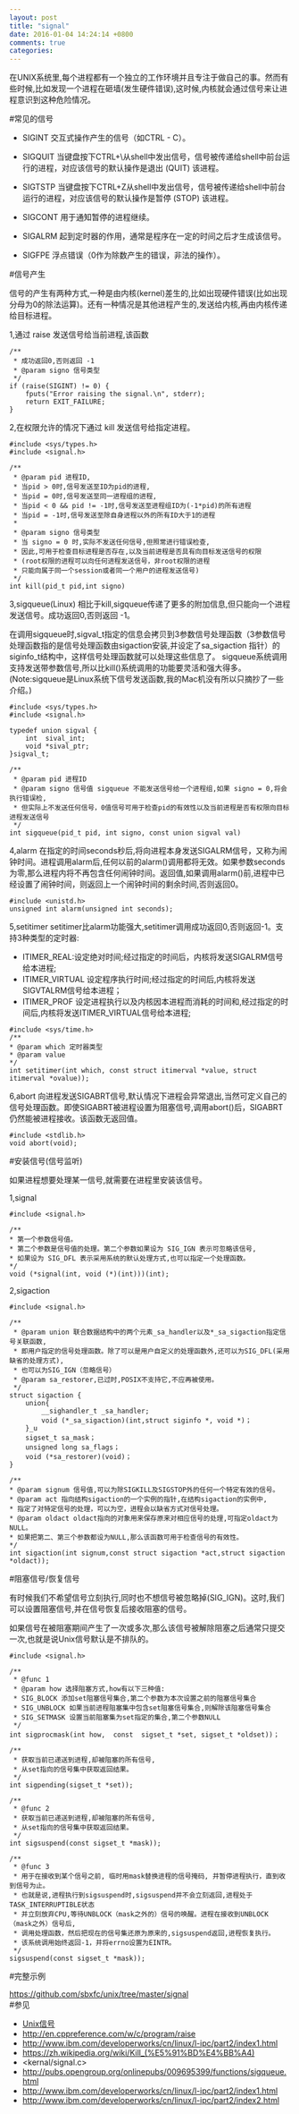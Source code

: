 ```yaml
---
layout: post
title: "signal"
date: 2016-01-04 14:24:14 +0800
comments: true
categories: 
---
```


在UNIX系统里,每个进程都有一个独立的工作环境并且专注于做自己的事。然而有些时候,比如发现一个进程在砸墙(发生硬件错误),这时候,内核就会通过信号来让进程意识到这种危险情况。

#常见的信号

- SIGINT   交互式操作产生的信号（如CTRL - C）。

- SIGQUIT  当键盘按下CTRL+\从shell中发出信号，信号被传递给shell中前台运行的进程，对应该信号的默认操作是退出 (QUIT) 该进程。

- SIGTSTP  当键盘按下CTRL+Z从shell中发出信号，信号被传递给shell中前台运行的进程，对应该信号的默认操作是暂停 (STOP) 该进程。

- SIGCONT  用于通知暂停的进程继续。

- SIGALRM  起到定时器的作用，通常是程序在一定的时间之后才生成该信号。

- SIGFPE	浮点错误（0作为除数产生的错误，非法的操作）。 

#信号产生

信号的产生有两种方式,一种是由内核(kernel)差生的,比如出现硬件错误(比如出现分母为0的除法运算)。还有一种情况是其他进程产生的,发送给内核,再由内核传递给目标进程。

1,通过 raise 发送信号给当前进程,该函数
	
	/**
	 * 成功返回0,否则返回 -1
	 * @param signo 信号类型
	 */
	if (raise(SIGINT) != 0) {
        fputs("Error raising the signal.\n", stderr);
        return EXIT_FAILURE;
    }

	
2,在权限允许的情况下通过 kill 发送信号给指定进程。

	#include <sys/types.h> 
	#include <signal.h> 
	
	/**
	 * @param pid 进程ID,
	 * 当pid > 0时,信号发送至ID为pid的进程,
	 * 当pid = 0时,信号发送至同一进程组的进程,
	 * 当pid < 0 && pid != -1时,信号发送至进程组ID为(-1*pid)的所有进程
	 * 当pid = -1时,信号发送至除自身进程以外的所有ID大于1的进程
	 * 
	 * @param signo 信号类型
	 * 当 signo = 0 时,实际不发送任何信号,但照常进行错误检查,
	 * 因此,可用于检查目标进程是否存在,以及当前进程是否具有向目标发送信号的权限
	 * (root权限的进程可以向任何进程发送信号，非root权限的进程
	 * 只能向属于同一个session或者同一个用户的进程发送信号)
	 */
	int kill(pid_t pid,int signo)
	
3,sigqueue(Linux) 相比于kill,sigqueue传递了更多的附加信息,但只能向一个进程发送信号。成功返回0,否则返回 -1。

在调用sigqueue时,sigval_t指定的信息会拷贝到3参数信号处理函数（3参数信号处理函数指的是信号处理函数由sigaction安装,并设定了sa_sigaction
指针）的siginfo_t结构中，这样信号处理函数就可以处理这些信息了。
sigqueue系统调用支持发送带参数信号,所以比kill()系统调用的功能要灵活和强大得多。(Note:sigqueue是Linux系统下信号发送函数,我的Mac机没有所以只摘抄了一些介绍。)


 
	#include <sys/types.h> 
	#include <signal.h> 
	
	typedef union sigval {
 		int  sival_int;
 		void *sival_ptr;
 	}sigval_t;
 	
	/**
	 * @param pid 进程ID
	 * @param signo 信号值 sigqueue 不能发送信号给一个进程组,如果 signo = 0,将会执行错误检,
	 * 但实际上不发送任何信号，0值信号可用于检查pid的有效性以及当前进程是否有权限向目标进程发送信号
	 */
	int sigqueue(pid_t pid, int signo, const union sigval val) 

4,alarm 在指定的时间seconds秒后,将向进程本身发送SIGALRM信号，又称为闹钟时间。进程调用alarm后,任何以前的alarm()调用都将无效。如果参数seconds为零,那么进程内将不再包含任何闹钟时间。返回值,如果调用alarm()前,进程中已经设置了闹钟时间，则返回上一个闹钟时间的剩余时间,否则返回0。

	#include <unistd.h> 
	unsigned int alarm(unsigned int seconds); 

5,setitimer setitimer比alarm功能强大,setitimer调用成功返回0,否则返回-1。支持3种类型的定时器:

- ITIMER_REAL:设定绝对时间;经过指定的时间后，内核将发送SIGALRM信号给本进程;
- ITIMER_VIRTUAL 设定程序执行时间;经过指定的时间后,内核将发送SIGVTALRM信号给本进程；
- ITIMER_PROF 设定进程执行以及内核因本进程而消耗的时间和,经过指定的时间后,内核将发送ITIMER_VIRTUAL信号给本进程;

<!--more-->

	#include <sys/time.h>
	/**
	* @param which 定时器类型
	* @param value 
	*/
	int setitimer(int which, const struct itimerval *value, struct itimerval *ovalue));
	
6,abort 向进程发送SIGABRT信号,默认情况下进程会异常退出,当然可定义自己的信号处理函数。即使SIGABRT被进程设置为阻塞信号,调用abort()后，SIGABRT仍然能被进程接收。该函数无返回值。
 
	#include <stdlib.h>
	void abort(void);

#安装信号(信号监听)

如果进程想要处理某一信号,就需要在进程里安装该信号。

1,signal

	#include <signal.h> 
	
	/**
	* 第一个参数信号值。
	* 第二个参数是信号值的处理。第二个参数如果设为 SIG_IGN 表示可忽略该信号,
	* 如果设为 SIG_DFL 表示采用系统的默认处理方式,也可以指定一个处理函数。
	*/
	void (*signal(int, void (*)(int)))(int);

2,sigaction

	#include <signal.h> 
	
	/**
	 * @param union 联合数据结构中的两个元素_sa_handler以及*_sa_sigaction指定信号关联函数,
	 * 即用户指定的信号处理函数。除了可以是用户自定义的处理函数外,还可以为SIG_DFL(采用缺省的处理方式),
	 * 也可以为SIG_IGN（忽略信号）
	 * @param sa_restorer,已过时,POSIX不支持它,不应再被使用。
	 */
	struct sigaction {
		union{
			__sighandler_t _sa_handler;
			void (*_sa_sigaction)(int,struct siginfo *, void *)；
		}_u
		sigset_t sa_mask；
		unsigned long sa_flags； 
		void (*sa_restorer)(void)；
    }
                  
	/**
	* @param signum 信号值,可以为除SIGKILL及SIGSTOP外的任何一个特定有效的信号。
	* @param act 指向结构sigaction的一个实例的指针,在结构sigaction的实例中,
	* 指定了对特定信号的处理，可以为空，进程会以缺省方式对信号处理。
	* @param oldact oldact指向的对象用来保存原来对相应信号的处理,可指定oldact为NULL。
	* 如果把第二、第三个参数都设为NULL,那么该函数可用于检查信号的有效性。
	*/
	int sigaction(int signum,const struct sigaction *act,struct sigaction *oldact));

#阻塞信号/恢复信号

有时候我们不希望信号立刻执行,同时也不想信号被忽略掉(SIG_IGN)。这时,我们可以设置阻塞信号,并在信号恢复后接收阻塞的信号。

如果信号在被阻塞期间产生了一次或多次,那么该信号被解除阻塞之后通常只提交一次,也就是说Unix信号默认是不排队的。
	
	#include <signal.h>
	
	/**
	 * @func 1
	 * @param how 选择阻塞方式,how有以下三种值:
	 * SIG_BLOCK 添加set阻塞信号集合,第二个参数为本次设置之前的阻塞信号集合
	 * SIG_UNBLOCK 如果当前进程阻塞集中包含set阻塞信号集合,则解除该阻塞信号集合
	 * SIG_SETMASK 设置当前阻塞集为set指定的集合,第二个参数NULL
	 */
	int sigprocmask(int how,  const  sigset_t *set, sigset_t *oldset))；
	
	/**
	 * 获取当前已递送到进程,却被阻塞的所有信号,
     * 从set指向的信号集中获取返回结果。
	 */
	int sigpending(sigset_t *set));
	
	/**
	 * @func 2
	 * 获取当前已递送到进程,却被阻塞的所有信号,
     * 从set指向的信号集中获取返回结果。
	 */
	int sigsuspend(const sigset_t *mask));
	
	/**
	 * @func 3
	 * 用于在接收到某个信号之前, 临时用mask替换进程的信号掩码, 并暂停进程执行，直到收到信号为止。
	 * 也就是说,进程执行到sigsuspend时,sigsuspend并不会立刻返回,进程处于TASK_INTERRUPTIBLE状态
	 * 并立刻放弃CPU,等待UNBLOCK（mask之外的）信号的唤醒。进程在接收到UNBLOCK（mask之外）信号后,
	 * 调用处理函数，然后把现在的信号集还原为原来的,sigsuspend返回,进程恢复执行。
	 * 该系统调用始终返回-1，并将errno设置为EINTR。
	 */
	sigsuspend(const sigset_t *mask));

#完整示例

<https://github.com/sbxfc/unix/tree/master/signal>	
#参见

- [Unix信号](https://zh.wikipedia.org/wiki/Unix%E4%BF%A1%E5%8F%B7)
- <http://en.cppreference.com/w/c/program/raise>
- <http://www.ibm.com/developerworks/cn/linux/l-ipc/part2/index1.html>
- <https://zh.wikipedia.org/wiki/Kill_(%E5%91%BD%E4%BB%A4)>
- <kernal/signal.c>
- <http://pubs.opengroup.org/onlinepubs/009695399/functions/sigqueue.html>
- <http://www.ibm.com/developerworks/cn/linux/l-ipc/part2/index1.html>
- <http://www.ibm.com/developerworks/cn/linux/l-ipc/part2/index2.html>
